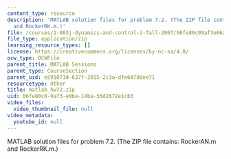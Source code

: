 ```yaml
---
content_type: resource
description: 'MATLAB solution files for problem 7.2. (The ZIP file contains: RockerAN.m
  and RockerRK.m.)'
file: /courses/2-003j-dynamics-and-control-i-fall-2007/06fe80c09af3e06a14ba55d2672e1c63_matlab_hw72.zip
file_type: application/zip
learning_resource_types: []
license: https://creativecommons.org/licenses/by-nc-sa/4.0/
ocw_type: OCWFile
parent_title: MATLAB Sessions
parent_type: CourseSection
parent_uid: e591073d-637f-2015-2c3a-dfe6470dee71
resourcetype: Other
title: matlab_hw72.zip
uid: 06fe80c0-9af3-e06a-14ba-55d2672e1c63
video_files:
  video_thumbnail_file: null
video_metadata:
  youtube_id: null
---
```

MATLAB solution files for problem 7.2. (The ZIP file contains: RockerAN.m and RockerRK.m.)